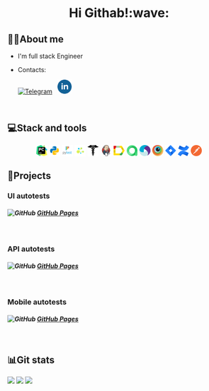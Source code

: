 <div align="center">
   <h1>
      Hi Githab!:wave:
   </h1>
</div>


<!--About me-->

## :technologist:About me
- I'm full stack Engineer

- Contacts:

<p>
  &#8287;&#8287;&#8287;&#8287;&#8287;
  <a href="https://t.me/Margologu"><img width="32px" alt="Telegram" title="Telegram" src="images/social_networks/tg.png![tg.png](resourses%2Ftg.png)"/></a>
  &#8287;
  <a href="https://www.linkedin.com/in/margarita-logunova-443045245/"><img width="32px" alt="Linkedin" title="IN" src="resourses/linkedin.png"/></a>
  &#8287
</p>



<!--Stack and tools-->

&#8287;&#8287;&#8287;&#8287;&#8287;
## :computer:Stack and tools
<p  align="center">
  <code><img width="5%" title="Pycharm" src="resourses/pycharm.png"></code>
  <code><img width="5%" title="Python" src="resourses/python.png"></code>
  <code><img width="5%" title="Pytest" src="resourses/pytest.png"></code>
  <code><img width="5%" title="Selene" src="resourses/selene.png"></code>
  <code><img width="5%" title="Requests" src="resourses/requests.png"></code>
  <code><img width="5%" title="Jenkins" src="resourses/jenkins.png"></code>
  <code><img width="5%" title="Allure Report" src="resourses/allure_report.png"></code>
  <code><img width="5%" title="Allure TestOps" src="resourses/allure_testops.png"></code>
  <code><img width="5%" title="Appium" src="resourses/appium.png"></code>
  <code><img width="5%" title="Browserstack" src="resourses/browserstack.png"></code>
  <code><img width="5%" title="Jira" src="resourses/jira.png"></code>
  <code><img width="5%" title="Confluence" src="resourses/confluence.png"></code>
  <code><img width="5%" title="Postman" src="resourses/postman.png"></code>
</p>
  
  
<!--Projects-->

## :floppy_disk:Projects
### UI autotests
##### <img width="3%" title="GitHub" src="images/logo_stacks/github.png"> [GitHub Pages](https://github.com/Margolog/diplom_UI)

&#8287;&#8287;&#8287;&#8287;&#8287;
### API autotests
##### <img width="3%" title="GitHub" src="images/logo_stacks/github.png"> [GitHub Pages](https://github.com/Margolog/diplom_API)

&#8287;&#8287;&#8287;&#8287;&#8287;
### Mobile autotests
##### <img width="3%" title="GitHub" src="images/logo_stacks/github.png"> [GitHub Pages](+++++)


<!--Git Stats-->

&#8287;&#8287;&#8287;&#8287;&#8287;
## :bar_chart:Git stats
![](http://github-profile-summary-cards.vercel.app/api/cards/stats?username=Margolog&theme=tokyonight)
![](http://github-profile-summary-cards.vercel.app/api/cards/repos-per-language?username=Margolog&theme=tokyonight) 
![](https://github-profile-summary-cards.vercel.app/api/cards/profile-details?username=Margolog&theme=tokyonight)
